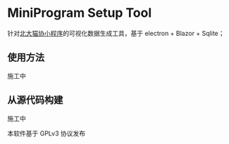 ﻿# MiniProgram Setup Tool


针对[北大猫协小程序](https://github.com/SCCAPKU/miniprogram)的可视化数据生成工具，基于 electron + Blazor + Sqlite；

## 使用方法

施工中

## 从源代码构建

施工中

本软件基于 GPLv3 协议发布